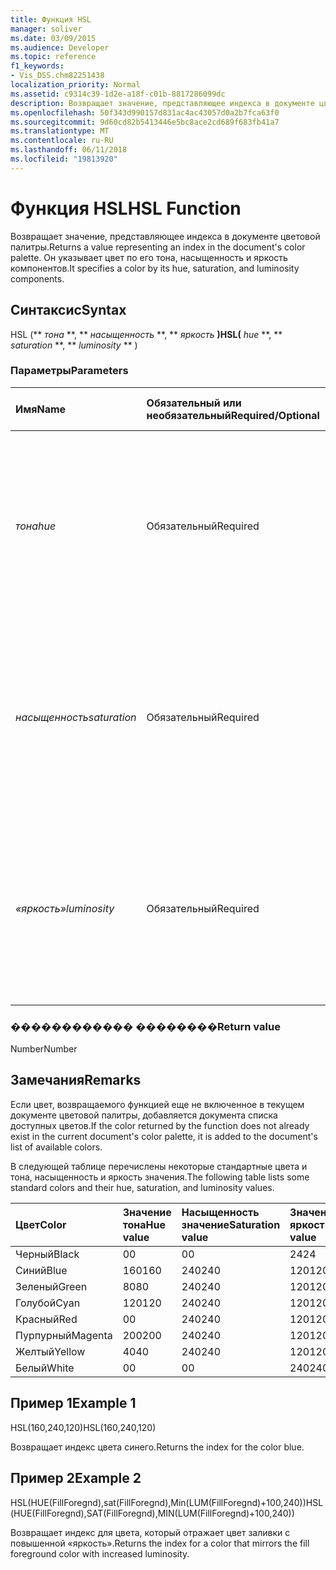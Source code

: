 ```yaml
---
title: Функция HSL
manager: soliver
ms.date: 03/09/2015
ms.audience: Developer
ms.topic: reference
f1_keywords:
- Vis_DSS.chm82251438
localization_priority: Normal
ms.assetid: c9314c39-1d2e-a18f-c01b-8817286099dc
description: Возвращает значение, представляющее индекса в документе цветовой палитры. Он указывает цвет по его тона, насыщенность и яркость компонентов.
ms.openlocfilehash: 50f343d990157d831ac4ac43057d0a2b7fca63f0
ms.sourcegitcommit: 9d60cd82b5413446e5bc8ace2cd689f683fb41a7
ms.translationtype: MT
ms.contentlocale: ru-RU
ms.lasthandoff: 06/11/2018
ms.locfileid: "19813920"
---
```

# <a name="hsl-function"></a><span data-ttu-id="7b2fc-104">Функция HSL</span><span class="sxs-lookup"><span data-stu-id="7b2fc-104">HSL Function</span></span>

<span data-ttu-id="7b2fc-105">Возвращает значение, представляющее индекса в документе цветовой палитры.</span><span class="sxs-lookup"><span data-stu-id="7b2fc-105">Returns a value representing an index in the document's color palette.</span></span> <span data-ttu-id="7b2fc-106">Он указывает цвет по его тона, насыщенность и яркость компонентов.</span><span class="sxs-lookup"><span data-stu-id="7b2fc-106">It specifies a color by its hue, saturation, and luminosity components.</span></span>
  
## <a name="syntax"></a><span data-ttu-id="7b2fc-107">Синтаксис</span><span class="sxs-lookup"><span data-stu-id="7b2fc-107">Syntax</span></span>

<span data-ttu-id="7b2fc-108">HSL (** *тона* **, ** *насыщенность* **, ** *яркость* **)</span><span class="sxs-lookup"><span data-stu-id="7b2fc-108">HSL(** *hue* **, ** *saturation* **, ** *luminosity* ** )</span></span> 
  
### <a name="parameters"></a><span data-ttu-id="7b2fc-109">Параметры</span><span class="sxs-lookup"><span data-stu-id="7b2fc-109">Parameters</span></span>

|<span data-ttu-id="7b2fc-110">**Имя**</span><span class="sxs-lookup"><span data-stu-id="7b2fc-110">**Name**</span></span>|<span data-ttu-id="7b2fc-111">**Обязательный или необязательный**</span><span class="sxs-lookup"><span data-stu-id="7b2fc-111">**Required/Optional**</span></span>|<span data-ttu-id="7b2fc-112">**Тип данных**</span><span class="sxs-lookup"><span data-stu-id="7b2fc-112">**Data Type**</span></span>|<span data-ttu-id="7b2fc-113">**Описание**</span><span class="sxs-lookup"><span data-stu-id="7b2fc-113">**Description**</span></span>|
|:-----|:-----|:-----|:-----|
| <span data-ttu-id="7b2fc-114">_тона_</span><span class="sxs-lookup"><span data-stu-id="7b2fc-114">_hue_</span></span> <br/> |<span data-ttu-id="7b2fc-115">Обязательный</span><span class="sxs-lookup"><span data-stu-id="7b2fc-115">Required</span></span>  <br/> |<span data-ttu-id="7b2fc-116">**Число**</span><span class="sxs-lookup"><span data-stu-id="7b2fc-116">**Number**</span></span> <br/> |<span data-ttu-id="7b2fc-117">Цветового тона, выраженное как число в диапазоне 0 для 239 включительно, или выражение, которое оценивается как такое число.</span><span class="sxs-lookup"><span data-stu-id="7b2fc-117">The color's hue, expressed as a number in the range 0 to 239, inclusive, or an expression that evaluates to such a number.</span></span>  <br/> |
| <span data-ttu-id="7b2fc-118">_насыщенность_</span><span class="sxs-lookup"><span data-stu-id="7b2fc-118">_saturation_</span></span> <br/> |<span data-ttu-id="7b2fc-119">Обязательный</span><span class="sxs-lookup"><span data-stu-id="7b2fc-119">Required</span></span>  <br/> |<span data-ttu-id="7b2fc-120">**Число**</span><span class="sxs-lookup"><span data-stu-id="7b2fc-120">**Number**</span></span> <br/> |<span data-ttu-id="7b2fc-121">Насыщенность цвета, выраженное как число в диапазоне от 0 до 240 включительно, или выражение, которое оценивается как такое число.</span><span class="sxs-lookup"><span data-stu-id="7b2fc-121">The color's saturation, expressed as a number in the range 0 to 240, inclusive, or an expression that evaluates to such a number.</span></span>  <br/> |
| <span data-ttu-id="7b2fc-122">_«яркость»_</span><span class="sxs-lookup"><span data-stu-id="7b2fc-122">_luminosity_</span></span> <br/> |<span data-ttu-id="7b2fc-123">Обязательный</span><span class="sxs-lookup"><span data-stu-id="7b2fc-123">Required</span></span>  <br/> |<span data-ttu-id="7b2fc-124">**Число**</span><span class="sxs-lookup"><span data-stu-id="7b2fc-124">**Number**</span></span> <br/> | <span data-ttu-id="7b2fc-125">Яркость цвета, выраженное как число в диапазоне от 0 до 240 включительно, или выражение, которое оценивается как такое число.</span><span class="sxs-lookup"><span data-stu-id="7b2fc-125">The color's luminosity, expressed as a number in the range 0 to 240, inclusive, or an expression that evaluates to such a number.</span></span>  <br/> |
   
### <a name="return-value"></a><span data-ttu-id="7b2fc-126">������������ ��������</span><span class="sxs-lookup"><span data-stu-id="7b2fc-126">Return value</span></span>

<span data-ttu-id="7b2fc-127">Number</span><span class="sxs-lookup"><span data-stu-id="7b2fc-127">Number</span></span>
  
## <a name="remarks"></a><span data-ttu-id="7b2fc-128">Замечания</span><span class="sxs-lookup"><span data-stu-id="7b2fc-128">Remarks</span></span>

<span data-ttu-id="7b2fc-129">Если цвет, возвращаемого функцией еще не включенное в текущем документе цветовой палитры, добавляется документа списка доступных цветов.</span><span class="sxs-lookup"><span data-stu-id="7b2fc-129">If the color returned by the function does not already exist in the current document's color palette, it is added to the document's list of available colors.</span></span> 
  
<span data-ttu-id="7b2fc-130">В следующей таблице перечислены некоторые стандартные цвета и тона, насыщенность и яркость значения.</span><span class="sxs-lookup"><span data-stu-id="7b2fc-130">The following table lists some standard colors and their hue, saturation, and luminosity values.</span></span> 
  
|<span data-ttu-id="7b2fc-131">**Цвет**</span><span class="sxs-lookup"><span data-stu-id="7b2fc-131">**Color**</span></span>|<span data-ttu-id="7b2fc-132">**Значение тона**</span><span class="sxs-lookup"><span data-stu-id="7b2fc-132">**Hue value**</span></span>|<span data-ttu-id="7b2fc-133">**Насыщенность значение**</span><span class="sxs-lookup"><span data-stu-id="7b2fc-133">**Saturation value**</span></span>|<span data-ttu-id="7b2fc-134">**Значение яркости**</span><span class="sxs-lookup"><span data-stu-id="7b2fc-134">**Luminosity value**</span></span>|
|:-----|:-----|:-----|:-----|
|<span data-ttu-id="7b2fc-135">Черный</span><span class="sxs-lookup"><span data-stu-id="7b2fc-135">Black</span></span>  <br/> |<span data-ttu-id="7b2fc-136">0</span><span class="sxs-lookup"><span data-stu-id="7b2fc-136">0</span></span>  <br/> |<span data-ttu-id="7b2fc-137">0</span><span class="sxs-lookup"><span data-stu-id="7b2fc-137">0</span></span>  <br/> |<span data-ttu-id="7b2fc-138">24</span><span class="sxs-lookup"><span data-stu-id="7b2fc-138">24</span></span>  <br/> |
|<span data-ttu-id="7b2fc-139">Синий</span><span class="sxs-lookup"><span data-stu-id="7b2fc-139">Blue</span></span>  <br/> |<span data-ttu-id="7b2fc-140">160</span><span class="sxs-lookup"><span data-stu-id="7b2fc-140">160</span></span>  <br/> |<span data-ttu-id="7b2fc-141">240</span><span class="sxs-lookup"><span data-stu-id="7b2fc-141">240</span></span>  <br/> |<span data-ttu-id="7b2fc-142">120</span><span class="sxs-lookup"><span data-stu-id="7b2fc-142">120</span></span>  <br/> |
|<span data-ttu-id="7b2fc-143">Зеленый</span><span class="sxs-lookup"><span data-stu-id="7b2fc-143">Green</span></span>  <br/> |<span data-ttu-id="7b2fc-144">80</span><span class="sxs-lookup"><span data-stu-id="7b2fc-144">80</span></span>  <br/> |<span data-ttu-id="7b2fc-145">240</span><span class="sxs-lookup"><span data-stu-id="7b2fc-145">240</span></span>  <br/> |<span data-ttu-id="7b2fc-146">120</span><span class="sxs-lookup"><span data-stu-id="7b2fc-146">120</span></span>  <br/> |
|<span data-ttu-id="7b2fc-147">Голубой</span><span class="sxs-lookup"><span data-stu-id="7b2fc-147">Cyan</span></span>  <br/> |<span data-ttu-id="7b2fc-148">120</span><span class="sxs-lookup"><span data-stu-id="7b2fc-148">120</span></span>  <br/> |<span data-ttu-id="7b2fc-149">240</span><span class="sxs-lookup"><span data-stu-id="7b2fc-149">240</span></span>  <br/> |<span data-ttu-id="7b2fc-150">120</span><span class="sxs-lookup"><span data-stu-id="7b2fc-150">120</span></span>  <br/> |
|<span data-ttu-id="7b2fc-151">Красный</span><span class="sxs-lookup"><span data-stu-id="7b2fc-151">Red</span></span>  <br/> |<span data-ttu-id="7b2fc-152">0</span><span class="sxs-lookup"><span data-stu-id="7b2fc-152">0</span></span>  <br/> |<span data-ttu-id="7b2fc-153">240</span><span class="sxs-lookup"><span data-stu-id="7b2fc-153">240</span></span>  <br/> |<span data-ttu-id="7b2fc-154">120</span><span class="sxs-lookup"><span data-stu-id="7b2fc-154">120</span></span>  <br/> |
|<span data-ttu-id="7b2fc-155">Пурпурный</span><span class="sxs-lookup"><span data-stu-id="7b2fc-155">Magenta</span></span>  <br/> |<span data-ttu-id="7b2fc-156">200</span><span class="sxs-lookup"><span data-stu-id="7b2fc-156">200</span></span>  <br/> |<span data-ttu-id="7b2fc-157">240</span><span class="sxs-lookup"><span data-stu-id="7b2fc-157">240</span></span>  <br/> |<span data-ttu-id="7b2fc-158">120</span><span class="sxs-lookup"><span data-stu-id="7b2fc-158">120</span></span>  <br/> |
|<span data-ttu-id="7b2fc-159">Желтый</span><span class="sxs-lookup"><span data-stu-id="7b2fc-159">Yellow</span></span>  <br/> |<span data-ttu-id="7b2fc-160">40</span><span class="sxs-lookup"><span data-stu-id="7b2fc-160">40</span></span>  <br/> |<span data-ttu-id="7b2fc-161">240</span><span class="sxs-lookup"><span data-stu-id="7b2fc-161">240</span></span>  <br/> |<span data-ttu-id="7b2fc-162">120</span><span class="sxs-lookup"><span data-stu-id="7b2fc-162">120</span></span>  <br/> |
|<span data-ttu-id="7b2fc-163">Белый</span><span class="sxs-lookup"><span data-stu-id="7b2fc-163">White</span></span>  <br/> |<span data-ttu-id="7b2fc-164">0</span><span class="sxs-lookup"><span data-stu-id="7b2fc-164">0</span></span>  <br/> |<span data-ttu-id="7b2fc-165">0</span><span class="sxs-lookup"><span data-stu-id="7b2fc-165">0</span></span>  <br/> |<span data-ttu-id="7b2fc-166">240</span><span class="sxs-lookup"><span data-stu-id="7b2fc-166">240</span></span>  <br/> |
   
## <a name="example-1"></a><span data-ttu-id="7b2fc-167">Пример 1</span><span class="sxs-lookup"><span data-stu-id="7b2fc-167">Example 1</span></span>

<span data-ttu-id="7b2fc-168">HSL(160,240,120)</span><span class="sxs-lookup"><span data-stu-id="7b2fc-168">HSL(160,240,120)</span></span>
  
<span data-ttu-id="7b2fc-169">Возвращает индекс цвета синего.</span><span class="sxs-lookup"><span data-stu-id="7b2fc-169">Returns the index for the color blue.</span></span>
  
## <a name="example-2"></a><span data-ttu-id="7b2fc-170">Пример 2</span><span class="sxs-lookup"><span data-stu-id="7b2fc-170">Example 2</span></span>

<span data-ttu-id="7b2fc-171">HSL(HUE(FillForegnd),sat(FillForegnd),Min(LUM(FillForegnd)+100,240))</span><span class="sxs-lookup"><span data-stu-id="7b2fc-171">HSL(HUE(FillForegnd),SAT(FillForegnd),MIN(LUM(FillForegnd)+100,240))</span></span>
  
<span data-ttu-id="7b2fc-172">Возвращает индекс для цвета, который отражает цвет заливки с повышенной «яркость».</span><span class="sxs-lookup"><span data-stu-id="7b2fc-172">Returns the index for a color that mirrors the fill foreground color with increased luminosity.</span></span>
  

